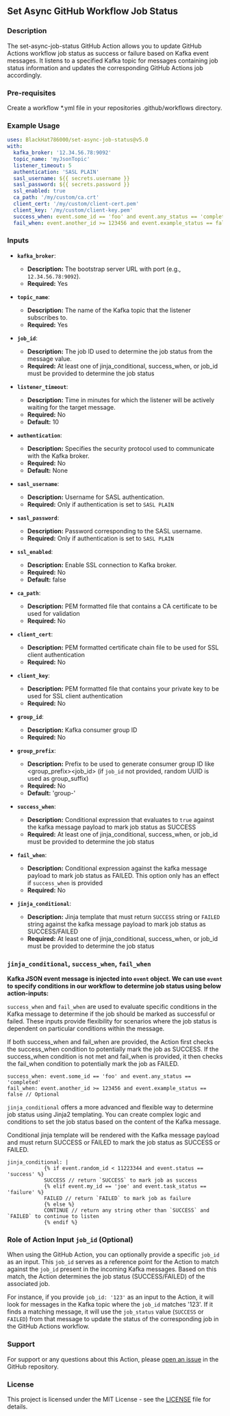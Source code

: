 ## Set Async GitHub Workflow Job Status

### Description

The set-async-job-status GitHub Action allows you to update GitHub Actions workflow job status as success or failure based on Kafka event messages. It listens to a specified Kafka topic for messages containing job status information and updates the corresponding GitHub Actions job accordingly.

### Pre-requisites

Create a workflow *.yml file in your repositories .github/workflows directory.

### Example Usage

```yaml
uses: BlackHat786000/set-async-job-status@v5.0
with:
  kafka_broker: '12.34.56.78:9092'
  topic_name: 'myJsonTopic'
  listener_timeout: 5
  authentication: 'SASL PLAIN'
  sasl_username: ${{ secrets.username }}
  sasl_password: ${{ secrets.password }}
  ssl_enabled: true
  ca_path: '/my/custom/ca.crt'
  client_cert: '/my/custom/client-cert.pem'
  client_key: '/my/custom/client-key.pem'
  success_when: event.some_id == 'foo' and event.any_status == 'completed'
  fail_when: event.another_id >= 123456 and event.example_status == false
```

### Inputs

- **`kafka_broker`**:
  - **Description:** The bootstrap server URL with port (e.g., `12.34.56.78:9092`).
  - **Required:** Yes

- **`topic_name`**:
  - **Description:** The name of the Kafka topic that the listener subscribes to.
  - **Required:** Yes

- **`job_id`**:
  - **Description:** The job ID used to determine the job status from the message value.
  - **Required:** At least one of jinja_conditional, success_when, or job_id must be provided to determine the job status

- **`listener_timeout`**:
  - **Description:** Time in minutes for which the listener will be actively waiting for the target message.
  - **Required:** No
  - **Default:** 10

- **`authentication`**:
  - **Description:** Specifies the security protocol used to communicate with the Kafka broker.
  - **Required:** No
  - **Default:** None

- **`sasl_username`**:
  - **Description:** Username for SASL authentication.
  - **Required:** Only if authentication is set to `SASL PLAIN`

- **`sasl_password`**:
  - **Description:** Password corresponding to the SASL username.
  - **Required:** Only if authentication is set to `SASL PLAIN`

- **`ssl_enabled`**:
  - **Description:** Enable SSL connection to Kafka broker.
  - **Required:** No
  - **Default:** false

- **`ca_path`**:
  - **Description:** PEM formatted file that contains a CA certificate to be used for validation
  - **Required:** No

- **`client_cert`**:
  - **Description:** PEM formatted certificate chain file to be used for SSL client authentication
  - **Required:** No

- **`client_key`**:
  - **Description:** PEM formatted file that contains your private key to be used for SSL client authentication
  - **Required:** No

- **`group_id`**:
  - **Description:** Kafka consumer group ID
  - **Required:** No

- **`group_prefix`**:
  - **Description:** Prefix to be used to generate consumer group ID like <group_prefix><job_id> (if `job_id` not provided, random UUID is used as group_suffix)
  - **Required:** No
  - **Default:** 'group-'

- **`success_when`**:
  - **Description:** Conditional expression that evaluates to `true` against the kafka message payload to mark job status as SUCCESS
  - **Required:** At least one of jinja_conditional, success_when, or job_id must be provided to determine the job status

- **`fail_when`**:
  - **Description:** Conditional expression against the kafka message payload to mark job status as FAILED. This option only has an effect if `success_when` is provided
  - **Required:** No

- **`jinja_conditional`**:
  - **Description:** Jinja template that must return `SUCCESS` string or `FAILED` string against the kafka message payload to mark job status as SUCCESS/FAILED
  - **Required:** At least one of jinja_conditional, success_when, or job_id must be provided to determine the job status

### `jinja_conditional`, `success_when`, `fail_when`

**Kafka JSON event message is injected into `event` object. We can use `event` to specify conditions in our workflow to determine job status using below action-inputs:**

`success_when` and `fail_when` are used to evaluate specific conditions in the Kafka message to determine if the job should be marked as successful or failed.
These inputs provide flexibility for scenarios where the job status is dependent on particular conditions within the message.

If both success_when and fail_when are provided, the Action first checks the success_when condition to potentially mark the job as SUCCESS.
If the success_when condition is not met and fail_when is provided, it then checks the fail_when condition to potentially mark the job as FAILED.

```
success_when: event.some_id == 'foo' and event.any_status == 'completed'
fail_when: event.another_id >= 123456 and event.example_status == false // Optional
```

`jinja_conditional` offers a more advanced and flexible way to determine job status using Jinja2 templating.
You can create complex logic and conditions to set the job status based on the content of the Kafka message.

Conditional jinja template will be rendered with the Kafka message payload and must return SUCCESS or FAILED to mark the job status as SUCCESS or FAILED.

```
jinja_conditional: |
            {% if event.random_id < 11223344 and event.status == 'success' %}
            SUCCESS // return `SUCCESS` to mark job as success
            {% elif event.my_id == 'joe' and event.task_status == 'failure' %}
            FAILED // return `FAILED` to mark job as failure
            {% else %}
            CONTINUE // return any string other than `SUCCESS` and `FAILED` to continue to listen
            {% endif %}
```

### Role of Action Input `job_id` (Optional)

When using the GitHub Action, you can optionally provide a specific `job_id` as an input. This `job_id` serves as a reference point for the Action to match against the `job_id` present in the incoming Kafka messages. Based on this match, the Action determines the job status (SUCCESS/FAILED) of the associated job.

For instance, if you provide `job_id: '123'` as an input to the Action, it will look for messages in the Kafka topic where the `job_id` matches '123'. If it finds a matching message, it will use the `job_status` value (`SUCCESS` or `FAILED`) from that message to update the status of the corresponding job in the GitHub Actions workflow.

### Support

For support or any questions about this Action, please [open an issue](https://github.com/BlackHat786000/set-async-job-status/issues) in the GitHub repository.

### License

This project is licensed under the MIT License - see the [LICENSE](https://github.com/BlackHat786000/set-async-job-status/blob/main/LICENSE) file for details.
